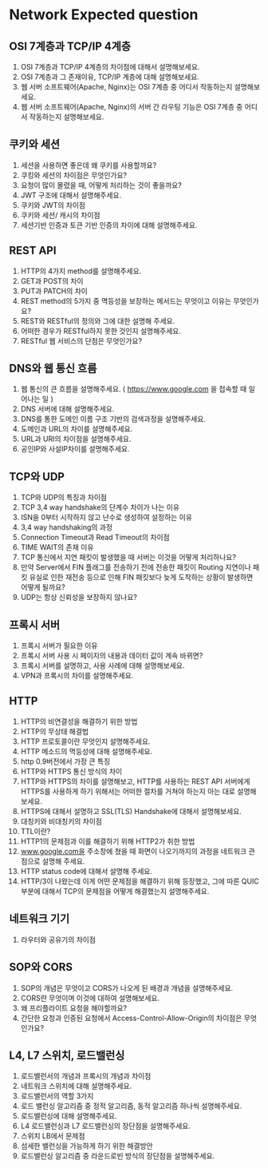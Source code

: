 # Network Expected question

## OSI 7계층과 TCP/IP 4계층

1. OSI 7계층과 TCP/IP 4계층의 차이점에 대해서 설명해보세요.
2. OSI 7계층과 그 존재이유, TCP/IP 계층에 대해 설명해보세요.
3. 웹 서버 소프트웨어(Apache, Nginx)는 OSI 7계층 중 어디서 작동하는지 설명해보세요.
4. 웹 서버 소프트웨어(Apache, Nginx)의 서버 간 라우팅 기능은 OSI 7계층 중 어디서 작동하는지 설명해보세요.

## 쿠키와 세션

1. 세션을 사용하면 좋은데 왜 쿠키를 사용할까요?
2. 쿠킹와 세션의 차이점은 무엇인가요?
3. 요청이 많이 몰렸을 때, 어떻게 처리하는 것이 좋을까요?
4. JWT 구조에 대해서 설명해주세요.
5. 쿠키와 JWT의 차이점
6. 쿠키와 세션/ 캐시의 차이점
7. 세션기반 인증과 토큰 기반 인증의 차이에 대해 설명해주세요.

## REST API

1. HTTP의 4가지 method를 설명해주세요.
2. GET과 POST의 차이
3. PUT과 PATCH의 차이
4. REST method의 5가지 중 멱등성을 보장하는 메서드는 무엇이고 이유는 무엇인가요?
5. REST와 RESTful의 정의와 그에 대한 설명해 주세요.
6. 어떠한 경우가 RESTful하지 못한 것인지 설명해주세요.
7. RESTful 웹 서비스의 단점은 무엇인가요?


## DNS와 웹 통신 흐름

1. 웹 통신의 큰 흐름을 설명해주세요. ( https://www.google.com 을 접속할 때 일어나는 일 )
2. DNS 서버에 대해 설명해주세요.
3. DNS를 통한 도메인 이름 구조 기반의 검색과정을 설명해주세요.
4. 도메인과 URL의 차이를 설명해주세요.
5. URL과 URI의 차이점을 설명해주세요.
6. 공인IP와 사설IP차이를 설명해주세요.

## TCP와 UDP

1. TCP와 UDP의 특징과 차이점
2. TCP 3,4 way handshake의 단계수 차이가 나는 이유
3. ISN을 0부터 시작하지 않고 난수로 생성하여 설정하는 이유
4. 3,4 way handshaking의 과정
5. Connection Timeout과 Read Timeout의 차이점
6. TIME WAIT의 존재 이유
7.  TCP 통신에서 지연 패킷이 발생했을 때 서버는 이것을 어떻게 처리하나요?
8. 만약 Server에서 FIN 플래그를 전송하기 전에 전송한 패킷이 Routing 지연이나 패킷 유실로 인한 재전송 등으로 인해 FIN 패킷보다 늦게 도착하는 상황이 발생하면 어떻게 될까요?
9. UDP는 항상 신뢰성을 보장하지 않나요?

## 프록시 서버

1. 프록시 서버가 필요한 이유
2. 프록시 서버 사용 시 페이지의 내용과 데이터 값이 계속 바뀌면?
3. 프록시 서버를 설명하고, 사용 사례에 대해 설명해보세요.
4. VPN과 프록시의 차이를 설명해주세요.

## HTTP

1. HTTP의 비연결성을 해결하기 위한 방법
2. HTTP의 무상태 해결법
3. HTTP 프로토콜이란 무엇인지 설명해주세요.
4. HTTP 메소드의 멱등성에 대해 설명해주세요.
5. http 0.9버전에서 가장 큰 특징
6. HTTP와 HTTPS 통신 방식의 차이
7. HTTP와 HTTPS의 차이를 설명해보고, HTTP를 사용하는 REST API 서버에게 HTTPS를 사용하게 하기 위해서는 어떠한 절차를 거쳐야 하는지 아는 대로 설명해보세요.
8. HTTPS에 대해서 설명하고 SSL(TLS) Handshake에 대해서 설명해보세요.
9. 대칭키와 비대칭키의 차이점
10. TTL이란?
11. HTTP1의 문제점과 이를 해결하기 위해 HTTP2가 취한 방법
12. www.google.com을 주소창에 쳤을 때 화면이 나오기까지의 과정을 네트워크 관점으로 설명해 주세요.
13. HTTP status code에 대해서 설명해 주세요.
14. HTTP/3이 나왔는데 이게 어떤 문제점을 해결하기 위해 등장했고, 그에 따른 QUIC 부분에 대해서 TCP의 문제점을 어떻게 해결했는지 설명해주세요.

## 네트워크 기기

1. 라우터와 공유기의 차이점

## SOP와 CORS

1. SOP의 개념은 무엇이고 CORS가 나오게 된 배경과 개념을 설명해주세요.
2. CORS란 무엇이며 이것에 대하여 설명해보세요.
3. 왜 프리플라이트 요청을 해야할까요?
4. 간단한 요청과 인증된 요청에서 Access-Control-Allow-Origin의 차이점은 무엇인가요?

## L4, L7 스위치, 로드밸런싱

1. 로드밸런서의 개념과 프록시의 개념과 차이점
2. 네트워크 스위치에 대해 설명해주세요.
3. 로드밸런서의 역할 3가지
4. 로드 밸런싱 알고리즘 중 정적 알고리즘, 동적 알고리즘 하나씩 설명해주세요.
5. 로드밸런싱에 대해 설명해주세요.
6. L4 로드밸런싱과 L7 로드밸런싱의 장단점을 설명해주세요.
7. 스위치 LB에서 문제점
8. 섬세한 밸런싱을 가능하게 하기 위한 해결방안
9. 로드밸런싱 알고리즘 중 라운드로빈 방식의 장단점을 설명해주세요.
